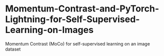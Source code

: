 # Momentum-Contrast-and-PyTorch-Lightning-for-Self-Supervised-Learning-on-Images
Momentum Contrast (MoCo) for self-supervised learning on an image dataset
